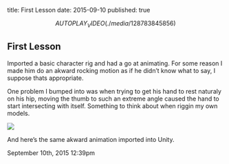 title: First Lesson
date: 2015-09-10
published: true

$$AUTOPLAY_VIDEO(./media/128783845856)$$

## First Lesson

Imported a basic character rig and had a go at animating. For some reason I made him do an akward rocking motion as if he didn&rsquo;t know what to say, I suppose thats appropriate.

One problem I bumped into was when trying to get his hand to rest naturaly on his hip, moving the thumb to such an extreme angle caused the hand to start intersecting with itself. Something to think about when riggin my own models.

<img src="./media/128783893644.png"/>
<div class="caption"><p>And here&rsquo;s the same akward animation imported into Unity.</p> </div>

<div id="footer">
<span id="timestamp"> September 10th, 2015 12:39pm </span>
</div>